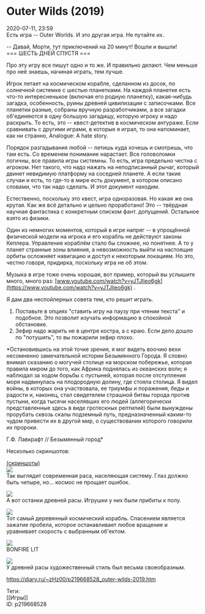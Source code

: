 Outer Wilds (2019)
===================

   
 2020-07-11, 23:59   
  Есть игра -- Outer Worlds. И это другая игра. Не путайте их.   
   
 -- Давай, Морти, тут приключений на 20 минут! Вошли и вышли!   
 === ШЕСТЬ ДНЕЙ СПУСТЯ ===   
   
 Про эту игру все пишут одно и то же. И правильно делают. Чем меньше про неё знаешь, начиная играть, тем лучше.   
   
 Игрок летает на космическом корабле, сделанном из досок, по солнечной системке с шестью планетками. На каждой планетке есть что-то интересненькое (включая его родную планетку), какая-нибудь загадка, особенность, руины древней цивилизации с записочками. Все планетки разные, собраны вручную разработчиками, а все загадки об'единяются в одну большую загадищу, которую игроку и надо раскрыть. То есть, это -- квест-детектив в космическом антураже. Если сравнивать с другими играми, в которые я играл, то она напоминает, как ни странно, Analogue: A hate story.   
   
 Порядок разгадывания любой -- летишь куда хочешь и смотришь, что там есть. Со временем понимание нарастает. Все головоломки логичны, все правила игры системны. То есть, игра предельно честна с игроком. Нет такого, что надо нажать на неподписанный рычаг, который двинет невидимую платформу на соседней планете. А если такие случаи и есть, то где-то в мире есть документ, в котором описано словами, что так надо сделать. И этот документ находим.   
   
 Естественно, поскольку это квест, игра одноразовая. Но какая же она крутая. Как же всё детально и цельно проработано! Это -- твёрдная научная фантастика с конкретным списком фант. допущений. Остальное взято из физики.   
   
 Один из немногих моментов, который в игре напряг -- в упрощённой физической модели на игрока и его корабль не действуют законы Кеплера. Управление кораблём стало бы сложнее, но понятнее. А то у планет странные зоны влияния, а невозможность выйти на настоящие орбиты осложняет навигацию и доступ к некоторым локациям. Но это, честно говоря, придирка, поскольку игра не об этом.   
   
 Музыка в игре тоже очень хорошая, вот пример, который вы услышите много, много раз:  [www.youtube.com/watch?v=yJTJlieo6gk](https://www.youtube.com/watch?v=yJTJlieo6gk)  .   
   
 Я дам два неспойлерных совета тем, кто решит играть.   
 1. Поставьте в опциях "ставить игру на паузу при чтении текста" и подобное. Это позволит изучать информацию в спокойной обстановке.   
 2. Зефир надо жарить не в центре костра, а с краю. Если дело дошло по "потушить", то вы пожарили зефир плохо.   
   
  *Остановившись на этой точке зрения, я мог видеть воочию вехи несомненно замечательной истории Безымянного Города. Я словно внимал сказанию о могучей столице на морском побережье, которая правила миром до того, как Африка поднялась из океанских волн; я наблюдал за ходом борьбы с пустыней, которая после отступления моря надвинулась на плодородную долину, где стояла столица. Я видел войны, в которых она участвовала, ее триумфы и поражения, беды и радости и, наконец, стал свидетелем страшной битвы города против пустыни, когда тысячи населявших его людей (аллегорически представленные здесь в виде гротескных рептилий) были вынуждены прорубать сквозь скалы подземный путь, предназначенный каким-то чудом привести их в другой мир, о существовании которого говорили их пророки.   
   
 Г.Ф. Лавкрафт // Безымянный город*    
   
 Несколько скриншотов:   
   
  [(скриншоты)](https://zHz00.diary.ru/p219668528.htm?index=1#linkmore219668528m1)       
  [![](https://i.imgur.com/bBFwP1sl.png)](https://i.imgur.com/bBFwP1s.png)    
 Так выглядит современная раса, населяющая систему. Глаз должно быть четыре, но... космос не прощает ошибок.   
   
  [![](https://i.imgur.com/6zjQJI2l.png)](https://i.imgur.com/6zjQJI2.png)    
 А вот останки древней расы. Игрушки у них были прибиты к полу.   
   
  [![](https://i.imgur.com/WY0x5TBl.png)](https://i.imgur.com/WY0x5TB.png)    
 Тот самый деревянный космический корабль. Спасением является зажатие пробела, которое останавливает любое вращение и уравнивает скорость с выбранным об'ектом.   
   
  [![](https://i.imgur.com/PGqShAFl.png)](https://i.imgur.com/PGqShAF.png)    
 BONFIRE LIT   
   
  [![](https://i.imgur.com/ApvioxPl.png)](https://i.imgur.com/ApvioxP.png)    
 У древней расы художественный стиль был весьма своеобразным.   
      
    
 <https://diary.ru/~zHz00/p219668528_outer-wilds-2019.htm>   
   
 Теги:   
 [[Игры]]   
 ID: p219668528